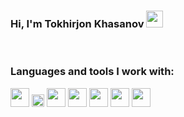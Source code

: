 ### Hi, I'm Tokhirjon Khasanov <img src="https://media.giphy.com/media/hvRJCLFzcasrR4ia7z/giphy.gif" width="27px">

<!-- I make videos on YouTube about software development. <br />
I work remotely and like to travel a lot. -->

<br />

### Languages and tools I work with:

<code><img src="https://courseweb.design/wp-content/uploads/2021/03/html-js-css-logo-white-transparent-background-1024x375.png" width="30px"></code>
<code><img src="https://batflat.org/themes/default/img/css-logo.png" width="20px"></code>
<code><img src="https://sass-lang.com/assets/img/styleguide/white-e44bed0d.png" width="30px"></code>
<code><img src="https://icon-library.com/images/b-icon/b-icon-0.jpg" width="30px"></code>
<code><img src="https://brandslogos.com/wp-content/uploads/images/large/javascript-logo-black-and-white.png" width="30px"></code>
<code><img src="https://cdn.freebiesupply.com/logos/large/2x/react-1-logo-black-and-white.png" width="30px"></code>
<code><img src="https://cdn.freebiesupply.com/logos/large/2x/redux-logo-black-and-white.png" width="30px"></code>

<br />
